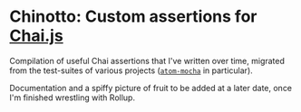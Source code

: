 Chinotto: Custom assertions for [Chai.js](https://www.chaijs.com)
=================================================================

Compilation of useful Chai assertions that I've written over time,
migrated from the test-suites of various projects ([`atom-mocha`][]
in particular).

Documentation and a spiffy picture of fruit to be added at a later
date, once I'm finished wrestling with Rollup.


<!-- Referenced links -->
[`atom-mocha`]: https://github.com/Alhadis/Atom-Mocha/blob/dec4a46c/docs/extensions.md
